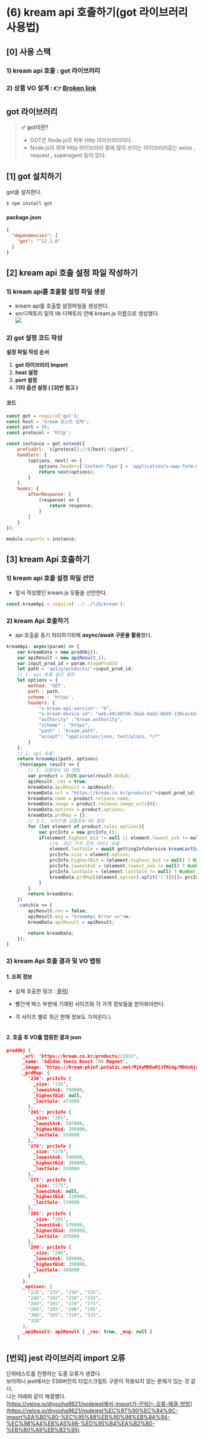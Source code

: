 # (6) kream api 호출하기(got 라이브러리 사용법)

## \[0] 사용 스택 <a href="#undefined" id="undefined"></a>

### **1)** kream api 호출 **:** got 라이브러리

### 2) 상품 VO 설계 : 👉 [Broken link](broken-reference "mention")

## got 라이브러리 <a href="#got" id="got"></a>

> **✅ got이란?**
>
> * GOT은 Node.js의 외부 Http 라이브러리이다.
> * Node.js의 외부 Http 라이브러리 중에 많이 쓰이는 라이브러리로는 axios , request , superagent 등이 있다.

## \[1] got 설치하기 <a href="#1-got" id="1-got"></a>

got을 설치한다.

```javascript
$ npm install got
```

#### **package.json**

```json
{
  "dependencies": {
    "got": "^12.1.0"
  }
}
```

## \[2] kream api 호출 설정 파일 작성하기 <a href="#2-kream-api" id="2-kream-api"></a>

### 1) kream api를 호출할 설정 파일 생성 <a href="#1-kream-api" id="1-kream-api"></a>

* kream api를 호출할 설정파일을 생성한다.
* src디렉토리 밑의 lib 디렉토리 안에 kream.js 이름으로 생성했다.\
  ![](https://velog.velcdn.com/images/yooha9621/post/d44b8f3f-6156-46b8-b562-eaa9c0fd76b9/image.png)

### 2) got 설정 코드 작성 <a href="#2-got" id="2-got"></a>

**설정 파일 작성 순서**

1. **got 라이브러리 Import**
2. **host 설정**
3. **port 설정**
4. **기타 옵션 설정 ( \[3]번 참고 )**

#### **코드**

```javascript
const got = require('got');
const host = 'kream 호스트 입력';
const port = 80;
const protocol = 'http';

const instance = got.extend({
	prefixUrl: `${protocol}://${host}:${port}`,
	handlers: [
		(options, next) => {
			options.headers['Content-Type'] = 'application/x-www-form-urlencoded';
			return next(options);
		}
	],
	hooks: {
		afterResponse: [
			(response) => {
				return response;
			}
		]
	}
});

module.exports = instance;
```

## \[3] kream Api 호출하기 <a href="#3-kream-api" id="3-kream-api"></a>

### 1) kream api 호출 설정 파일 선언 <a href="#1-kream-api" id="1-kream-api"></a>

* 앞서 작성했던 kream.js 모듈을 선언한다.

```javascript
const kreamApi = require('../../lib/kream');
```

### 2) kream Api 호출하기 <a href="#2-kream-api" id="2-kream-api"></a>

* api 호출을 동기 처리하기위해 **async/await 구문을 활용**했다.

```javascript
kreamApi: async(param) => {
    var kreamData = new prodObj(); 
    var apiResult = new apiResult_();      
    var input_prod_id = param.kreamProdId
    let path = 'api/p/products/'+input_prod_id;  
  	// 1. api 호출 옵션 설정 
    let options = {
        method: 'GET',
        path : path,
        scheme : 'https',
        headers: {
            "x-kream-api-version": "6",
            "x-kream-device-id": "web;49c40756-3bab-4ad2-8b69-130cac43456a",
            "authority" :"kream.authority",
            "scheme" : "https",
            "path" : "kream.path",
            "accept": "application/json, text/plain, */*"
        }
    };
    // 2. api 호출 
    return kreamApi(path, options)
    .then(async result => {
      	// 3. 상품정보 VO 맵핑
        var product = JSON.parse(result.body);
        apiResult._res = true;
        kreamData.apiResult = apiResult;
        kreamData.url = "https://kream.co.kr/products/"+input_prod_id;
        kreamData.name = product.release.name;
        kreamData.image = product.release.image_urls[0];
        kreamData.options = product.options;
        kreamData.prdMap = {};
      	// 3-1. 사이즈별 상품정보 VO 맵핑
        for (let element of product.sales_options){
            var prcInfo = new prcInfo_();
            if(element.highest_bid != null || element.lowest_ask != null){
                //4. 최근 가격 조회 서비스 호출
                element.lastSale = await gettingInfoService.kreamLastSaleApi(input_prod_id,element.option);
                prcInfo.size = element.option;
                prcInfo.highestBid = (element.highest_bid != null) ? Number(element.highest_bid) : null ; //   판매가
                prcInfo.lowestAsk = (element.lowest_ask != null) ? Number(element.lowest_ask) : null ; //   구매가
                prcInfo.lastSale = (element.lastSale != null) ? Number(element.lastSale) : null ;                        
                kreamData.prdMap[(element.option).split('(')[0]]= prcInfo;
            }
        }
        return kreamData;
    })
    .catch(e => {
        apiResult.res = false;
        apiResult.msg = "kreamApi Error =>"+e;
        kreamData.apiResult = apiResult;

        return kreamData;
    });
}
```

### 2) kream Api 호출 결과 및 VO 맵핑 <a href="#2-kream-api-vo" id="2-kream-api-vo"></a>

#### **1. 조회 정보**

* 실제 호출한 링크 : [클릭!](https://kream.co.kr/products/21933)
* 빨간색 박스 부분에 기재된 사이즈와 각 가격 정보들을 받아와야한다.
*   각 사이즈 별로 최근 판매 정보도 가져온다.\


    <figure><img src="https://velog.velcdn.com/images/yooha9621/post/4483241f-d451-4024-935e-a336f0afc21b/image.png" alt=""><figcaption></figcaption></figure>

#### **2. 호출 후 VO를 맵핑한 결과 json**

```json
prodObj {
      _url: 'https://kream.co.kr/products/21933',
      _name: 'Adidas Yeezy Boost 700 Magnet',
      _image: 'https://kream-phinf.pstatic.net/MjAyMDEwMjJfMiAg/MDAxNjAzMzMzOTgyMjY1.Va0_vTtH3m9iBh40QUHGMCK4vn6DcP_PkOdEtF0rgXAg.JKL7mmn2rBH5mq8_6-IeMbV29RFVSNTqGpZ8ugTZIhsg.PNG/p_21933_0_6329385d2b754e80a994ae690e1fe346.png',
      _prdMap: {
        '230': prcInfo {
          _size: '230',
          _lowestAsk: 750000,
          _highestBid: null,
          _lastSale: 472000
        },
        '265': prcInfo {
          _size: '265',
          _lowestAsk: 597000,
          _highestBid: 200000,
          _lastSale: 550000
        },
        '270': prcInfo {
          _size: '270',
          _lowestAsk: 540000,
          _highestBid: 200000,
          _lastSale: 550000
        },
        '275': prcInfo {
          _size: '275',
          _lowestAsk: null,
          _highestBid: 220000,
          _lastSale: 539000
        },
        '285': prcInfo {
          _size: '285',
          _lowestAsk: 579000,
          _highestBid: 350000,
          _lastSale: 435000
        },
        '290': prcInfo {
          _size: '290',
          _lowestAsk: 580000,
          _highestBid: 350000,
          _lastSale: 498000
        }
      },
      _options: [
        '220', '225', '230', '235',
        '240', '245', '250', '255',
        '260', '265', '270', '275',
        '280', '285', '290', '295',
        '300', '305', '310', '315',
        '320'
      ],
      _apiResult: apiResult { _res: true, _msg: null }
    }
```

## \[번외] jest 라이브러리 import 오류 <a href="#jest-import" id="jest-import"></a>

단위테스트를 진행하는 도중 오류가 생겼다.\
보아하니 jest에서는 ES6버전의 타입스크립트 구문이 적용되지 않는 문제가 있는 것 같다.\
나는 아래와 같이 해결했다.\
[https://velog.io/@yooha9621/nodejest에서-import가-안되는-오류-해결-방법](https://velog.io/@yooha9621/nodejest%EC%97%90%EC%84%9C-import%EA%B0%80-%EC%95%88%EB%90%98%EB%8A%94-%EC%98%A4%EB%A5%98-%ED%95%B4%EA%B2%B0-%EB%B0%A9%EB%B2%95)
